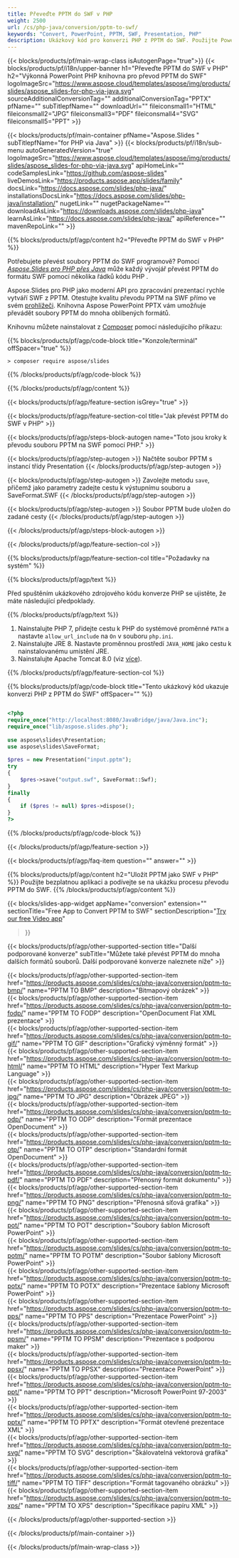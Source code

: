 ```yaml
---
title: Převeďte PPTM do SWF v PHP
weight: 2500
url: /cs/php-java/conversion/pptm-to-swf/ 
keywords: "Convert, PowerPoint, PPTM, SWF, Presentation, PHP"
description: Ukázkový kód pro konverzi PHP z PPTM do SWF. Použijte PowerPoint PHP API pro dávkový převod souborů PPTM na soubory SWF.
---
```


{{< blocks/products/pf/main-wrap-class isAutogenPage="true">}}
{{< blocks/products/pf/i18n/upper-banner h1="Převeďte PPTM do SWF v PHP" h2="Výkonná PowerPoint PHP knihovna pro převod PPTM do SWF" logoImageSrc="https://www.aspose.cloud/templates/aspose/img/products/slides/aspose_slides-for-php-via-java.svg" sourceAdditionalConversionTag="" additionalConversionTag="PPTX" pfName="" subTitlepfName="" downloadUrl="" fileiconsmall1="HTML" fileiconsmall2="JPG" fileiconsmall3="PDF" fileiconsmall4="SVG" fileiconsmall5="PPT" >}}

{{< blocks/products/pf/main-container pfName="Aspose.Slides " subTitlepfName="for PHP via Java" >}}
{{< blocks/products/pf/i18n/sub-menu autoGeneratedVersion="true" logoImageSrc="https://www.aspose.cloud/templates/aspose/img/products/slides/aspose_slides-for-php-via-java.svg" apiHomeLink="" codeSamplesLink="https://github.com/aspose-slides" liveDemosLink="https://products.aspose.app/slides/family" docsLink="https://docs.aspose.com/slides/php-java/" installationsDocsLink="https://docs.aspose.com/slides/php-java/installation/" nugetLink="" nugetPackageName="" downloadAsLink="https://downloads.aspose.com/slides/php-java" learnAsLink="https://docs.aspose.com/slides/php-java/" apiReference="" mavenRepoLink="" >}}

{{% blocks/products/pf/agp/content h2="Převeďte PPTM do SWF v PHP" %}}

Potřebujete převést soubory PPTM do SWF programově? Pomocí [*Aspose.Slides pro PHP přes Java*](https://products.aspose.com/slides/cs/php-java/) může každý vývojář převést PPTM do formátu SWF pomocí několika řádků kódu PHP .

Aspose.Slides pro PHP jako moderní API pro zpracování prezentací rychle vytváří SWF z PPTM. Otestujte kvalitu převodu PPTM na SWF přímo ve svém [prohlížeči](https://products.aspose.app/slides/conversion). Knihovna Aspose PowerPoint PPTX vám umožňuje převádět soubory PPTM do mnoha oblíbených formátů.

Knihovnu můžete nainstalovat z [Composer](https://packagist.org/packages/aspose/slides) pomocí následujícího příkazu:

{{% blocks/products/pf/agp/code-block title="Konzole/terminál" offSpacer="true" %}}

```console
> composer require aspose/slides 

```

{{% /blocks/products/pf/agp/code-block %}}

{{% /blocks/products/pf/agp/content %}}

{{< blocks/products/pf/agp/feature-section isGrey="true" >}}

{{< blocks/products/pf/agp/feature-section-col title="Jak převést PPTM do SWF v PHP" >}}

{{< blocks/products/pf/agp/steps-block-autogen name="Toto jsou kroky k převodu souboru PPTM na SWF pomocí PHP." >}}

{{< blocks/products/pf/agp/step-autogen >}}
Načtěte soubor PPTM s instancí třídy Presentation
{{< /blocks/products/pf/agp/step-autogen >}}

{{< blocks/products/pf/agp/step-autogen >}}
Zavolejte metodu `save`, přičemž jako parametry zadejte cestu k výstupnímu souboru a SaveFormat.SWF
{{< /blocks/products/pf/agp/step-autogen >}}

{{< blocks/products/pf/agp/step-autogen >}}
Soubor PPTM bude uložen do zadané cesty
{{< /blocks/products/pf/agp/step-autogen >}}

{{< /blocks/products/pf/agp/steps-block-autogen >}}

{{< /blocks/products/pf/agp/feature-section-col >}}

{{% blocks/products/pf/agp/feature-section-col title="Požadavky na systém" %}}

{{% blocks/products/pf/agp/text %}}

 Před spuštěním ukázkového zdrojového kódu konverze PHP se ujistěte, že máte následující předpoklady.

{{% /blocks/products/pf/agp/text %}}

1. Nainstalujte PHP 7, přidejte cestu k PHP do systémové proměnné `PATH` a nastavte `allow_url_include` na `On` v souboru `php.ini`.
1. Nainstalujte JRE 8. Nastavte proměnnou prostředí `JAVA_HOME` jako cestu k nainstalovanému umístění JRE.
1. Nainstalujte Apache Tomcat 8.0 (viz [více](https://docs.aspose.com/slides/php-java/installation/)). 

{{% /blocks/products/pf/agp/feature-section-col %}}

{{% blocks/products/pf/agp/code-block title="Tento ukázkový kód ukazuje konverzi PHP z PPTM do SWF" offSpacer="" %}}

```php

<?php
require_once("http://localhost:8080/JavaBridge/java/Java.inc");
require_once("lib/aspose.slides.php");
 
use aspose\slides\Presentation;
use aspose\slides\SaveFormat;
 
$pres = new Presentation("input.pptm");
try
{
    $pres->save("output.swf", SaveFormat::Swf);
}
finally
{
    if ($pres != null) $pres->dispose();
}
?>

```
{{% /blocks/products/pf/agp/code-block %}}

{{< /blocks/products/pf/agp/feature-section >}}

{{< blocks/products/pf/agp/faq-item question="" answer="" >}}
 
{{% blocks/products/pf/agp/content h2="Uložit PPTM jako SWF v PHP" %}}
Použijte bezplatnou aplikaci a podívejte se na ukázku procesu převodu PPTM do SWF. 
{{% /blocks/products/pf/agp/content %}}

<!-- aboutfile Starts -->

{{< blocks/slides-app-widget 
appName="conversion"
extension=""
sectionTitle="Free App to Convert PPTM to SWF" 
sectionDescription="[Try our free Video app](https://products.aspose.app/slides/video/)" 
>}}

<!-- aboutfile Ends -->

{{< blocks/products/pf/agp/other-supported-section title="Další podporované konverze" subTitle="Můžete také převést PPTM do mnoha dalších formátů souborů. Další podporované konverze naleznete níže" >}}

{{< blocks/products/pf/agp/other-supported-section-item href="https://products.aspose.com/slides/cs/php-java/conversion/pptm-to-bmp/" name="PPTM TO BMP" description="Bitmapový obrázek" >}}  
{{< blocks/products/pf/agp/other-supported-section-item href="https://products.aspose.com/slides/cs/php-java/conversion/pptm-to-fodp/" name="PPTM TO FODP" description="OpenDocument Flat XML prezentace" >}}  
{{< blocks/products/pf/agp/other-supported-section-item href="https://products.aspose.com/slides/cs/php-java/conversion/pptm-to-gif/" name="PPTM TO GIF" description="Grafický výměnný formát" >}}  
{{< blocks/products/pf/agp/other-supported-section-item href="https://products.aspose.com/slides/cs/php-java/conversion/pptm-to-html/" name="PPTM TO HTML" description="Hyper Text Markup Language" >}}  
{{< blocks/products/pf/agp/other-supported-section-item href="https://products.aspose.com/slides/cs/php-java/conversion/pptm-to-jpg/" name="PPTM TO JPG" description="Obrázek JPEG" >}}  
{{< blocks/products/pf/agp/other-supported-section-item href="https://products.aspose.com/slides/cs/php-java/conversion/pptm-to-odp/" name="PPTM TO ODP" description="Formát prezentace OpenDocument" >}}  
{{< blocks/products/pf/agp/other-supported-section-item href="https://products.aspose.com/slides/cs/php-java/conversion/pptm-to-otp/" name="PPTM TO OTP" description="Standardní formát OpenDocument" >}}  
{{< blocks/products/pf/agp/other-supported-section-item href="https://products.aspose.com/slides/cs/php-java/conversion/pptm-to-pdf/" name="PPTM TO PDF" description="Přenosný formát dokumentu" >}}  
{{< blocks/products/pf/agp/other-supported-section-item href="https://products.aspose.com/slides/cs/php-java/conversion/pptm-to-png/" name="PPTM TO PNG" description="Přenosná síťová grafika" >}}  
{{< blocks/products/pf/agp/other-supported-section-item href="https://products.aspose.com/slides/cs/php-java/conversion/pptm-to-pot/" name="PPTM TO POT" description="Soubory šablon Microsoft PowerPoint" >}}  
{{< blocks/products/pf/agp/other-supported-section-item href="https://products.aspose.com/slides/cs/php-java/conversion/pptm-to-potm/" name="PPTM TO POTM" description="Soubor šablony Microsoft PowerPoint" >}}  
{{< blocks/products/pf/agp/other-supported-section-item href="https://products.aspose.com/slides/cs/php-java/conversion/pptm-to-potx/" name="PPTM TO POTX" description="Prezentace šablony Microsoft PowerPoint" >}}  
{{< blocks/products/pf/agp/other-supported-section-item href="https://products.aspose.com/slides/cs/php-java/conversion/pptm-to-pps/" name="PPTM TO PPS" description="Prezentace PowerPoint" >}}  
{{< blocks/products/pf/agp/other-supported-section-item href="https://products.aspose.com/slides/cs/php-java/conversion/pptm-to-ppsm/" name="PPTM TO PPSM" description="Prezentace s podporou maker" >}}  
{{< blocks/products/pf/agp/other-supported-section-item href="https://products.aspose.com/slides/cs/php-java/conversion/pptm-to-ppsx/" name="PPTM TO PPSX" description="Prezentace PowerPoint" >}}  
{{< blocks/products/pf/agp/other-supported-section-item href="https://products.aspose.com/slides/cs/php-java/conversion/pptm-to-ppt/" name="PPTM TO PPT" description="Microsoft PowerPoint 97-2003" >}}  
{{< blocks/products/pf/agp/other-supported-section-item href="https://products.aspose.com/slides/cs/php-java/conversion/pptm-to-pptx/" name="PPTM TO PPTX" description="Formát otevřené prezentace XML" >}}  
{{< blocks/products/pf/agp/other-supported-section-item href="https://products.aspose.com/slides/cs/php-java/conversion/pptm-to-svg/" name="PPTM TO SVG" description="Škálovatelná vektorová grafika" >}}  
{{< blocks/products/pf/agp/other-supported-section-item href="https://products.aspose.com/slides/cs/php-java/conversion/pptm-to-tiff/" name="PPTM TO TIFF" description="Formát tagovaného obrázku" >}}  
{{< blocks/products/pf/agp/other-supported-section-item href="https://products.aspose.com/slides/cs/php-java/conversion/pptm-to-xps/" name="PPTM TO XPS" description="Specifikace papíru XML" >}}  


{{< /blocks/products/pf/agp/other-supported-section >}}

{{< /blocks/products/pf/main-container >}}
    
{{< /blocks/products/pf/main-wrap-class >}}